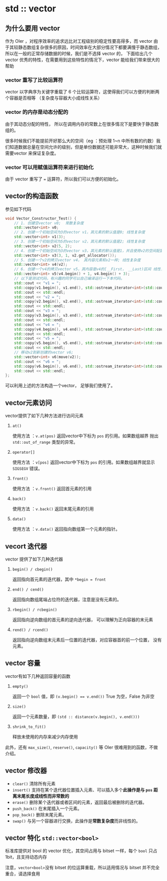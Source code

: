 # std :: vector

## 为什么要用 vector 

作为 OIer ，对程序效率的追求远比对工程级别的稳定性要高得多，而 vector 由于其较静态数组复杂很多的原因，时间效率在大部分情况下都要满慢于静态数组，所以在一般的正常存储数据的时候，我们是不选择 vector 的， 下面给出几个 vector 优秀的特性，在需要用到这些特性的情况下，vector 能给我们带来很大的帮助

### vector 重写了比较运算符

vector 以字典序为关键字重载了 6 个比较运算符，这使得我们可以方便的判断两个容器是否相等   （复杂度与容器大小成线性关系）

### vector 的内存是动态分配的

由于其动态分配的特性， 所以在调用内存的常数上在很多情况下是要快于静态数组的。

很多时候我们不能提前开好那么大的空间（eg ：预处理 1~n 中所有数的约数）我们知道数据总量在空间允许的级别，但是单份数据还可能非常大，这种时候我们就需要vector 来保证复杂度。

### vector 可以用赋值运算符来进行初始化

由于 vector 重写了 `=` 运算符，所以我们可以方便的初始化。

## vector的构造函数

参见如下代码

```cpp
void Vector_Constructor_Test() {
    // 1. 创建空vector v0;  常数复杂度
    std::vector<int> v0;
    // 2. 创建一个初始空间为3的vector v1，其元素的默认值是0; 线性复杂度
    std::vector<int> v1(3);
    // 3. 创建一个初始空间为5的vector v2，其元素的默认值是2; 线性复杂度
    std::vector<int> v2(5, 2);
    // 4. 创建一个初始空间为3的vector v3，其元素的默认值是1，并且使用v2的空间配置器 线性复杂度
    std::vector<int> v3(3, 1, v2.get_allocator());
    // 5. 创建一个v2的拷贝vector v4， 其内容元素和v2一样; 线性复杂度
    std::vector<int> v4(v2);
    // 6. 创建一个v4的拷贝vector v5，其内容是v4的[__First， __Last)区间 线性复杂度
    std::vector<int> v5(v4.begin() + 1, v4.begin() + 3);
    // 以下是测试代码，有兴趣的同学可以自己编译运行一下本代码。
    std::cout << "v1 = ";
    std::copy(v1.begin(), v1.end(), std::ostream_iterator<int>(std::cout, " "));
    std::cout << std::endl;
    std::cout << "v2 = ";
    std::copy(v2.begin(), v2.end(), std::ostream_iterator<int>(std::cout, " "));
    std::cout << std::endl;
    std::cout << "v3 = ";
    std::copy(v3.begin(), v3.end(), std::ostream_iterator<int>(std::cout, " "));
    std::cout << std::endl;
    std::cout << "v4 = ";
    std::copy(v4.begin(), v4.end(), std::ostream_iterator<int>(std::cout, " "));
    std::cout << std::endl;
    std::cout << "v5 = ";
    std::copy(v5.begin(), v5.end(), std::ostream_iterator<int>(std::cout, " "));
    std::cout << std::endl;
    // 移动v2到新创建的vector v6;
    std::vector<int> v6(move(v2));
    std::cout << "v6 = ";
    std::copy(v6.begin(), v6.end(), std::ostream_iterator<int>(std::cout, " "));
    std::cout << std::endl;
};
```

可以利用上述的方法构造一个vector， 足够我们使用了。

## vector元素访问

vector提供了如下几种方法进行访问元素

1. `at() `

    使用方法 ：`v.at(pos)` 返回vector中下标为 `pos` 的引用。如果数组越界 抛出 `std::out_of_range` 类型的异常。

2. `operator[]`

    使用方法 ：`v[pos]` 返回vector中下标为 `pos` 的引用。如果数组越界就显示 `SIGSEGV` 错误。

3. `front()`

    使用方法 ：`v.front()` 返回首元素的引用

4. `back()`

    使用方法 ：`v.back()` 返回末尾元素的引用

5. `data()`

    使用方法 ：`v.data()` 返回指向数组第一个元素的指针。

## vecort 迭代器

vector 提供了如下几种迭代器

1. `begin() / cbegin()`

    返回指向首元素的迭代器，其中 `*begin = front`

2. `end() / cend()`

    返回指向数组尾端占位符的迭代器，注意是没有元素的。

3. `rbegin() / rcbegin()`

    返回指向逆向数组的首元素的逆向迭代器， 可以理解为正向容器的末元素

4. `rend() / rcend()`

    返回指向逆向数组末元素后一位置的迭代器，对应容器首的前一个位置， 没有元素。

## vector 容量

vector有如下几种返回容量的函数

1. `empty()`

    返回一个 `bool` 值，即 `(v.begin() == v.end())` True 为空，False 为非空

2. `size()`

    返回一个元素数量，即 `(std :: distance(v.begin(), v.end()))`

3. `shrink_to_fit()`

    释放未使用的内存来减少内存使用

此外，还有 `max_size()`, `reserve()`, `capacity()` 等 OIer 很难用到的函数，不做介绍。

## vector 修改器

- `clear()` 清除所有元素
- `insert()` 支持在某个迭代器位置插入元素、可以插入多个**此操作是与 `pos` 距离末尾长度成线性而非常数的**
- `erase()` 删除某个迭代器或者区间的元素，返回最后被删除的迭代器。
- `push_back()` 在末尾插入一个元素。 
- `pop_back()` 删除末尾元素。
- `swap()` 与另一个容器进行交换，此操作是**常数复杂度**而非线性的。

## vector 特化 `std::vector<bool>`

标准库提供对 bool 的 vector 优化，其空间占用与 bitset 一样，每个 `bool` 只占 1bit，且支持动态内存

注意，`vector<bool>`没有 bitset 的位运算重载，所以适用情况与 bitset 并不完全重合，请选择食用
